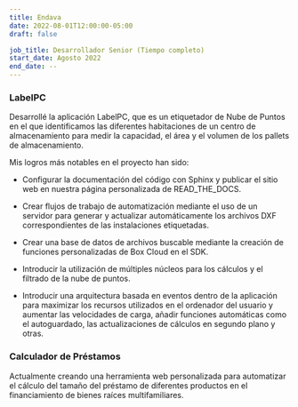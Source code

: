```yaml
---
title: Endava
date: 2022-08-01T12:00:00-05:00
draft: false

job_title: Desarrollador Senior (Tiempo completo)
start_date: Agosto 2022
end_date: --
---
```


### LabelPC

Desarrollé la aplicación LabelPC, que es un etiquetador de Nube de Puntos en el
que identificamos las diferentes habitaciones de un centro de almacenamiento
para medir la capacidad, el área y el volumen de los pallets de almacenamiento.

Mis logros más notables en el proyecto han sido:

* Configurar la documentación del código con Sphinx y publicar el sitio web en
  nuestra página personalizada de READ_THE_DOCS.

* Crear flujos de trabajo de automatización mediante el uso de un servidor para
  generar y actualizar automáticamente los archivos DXF correspondientes de las
  instalaciones etiquetadas.

* Crear una base de datos de archivos buscable mediante la creación de
  funciones personalizadas de Box Cloud en el SDK.

* Introducir la utilización de múltiples núcleos para los cálculos y el
  filtrado de la nube de puntos.

* Introducir una arquitectura basada en eventos dentro de la aplicación para
  maximizar los recursos utilizados en el ordenador del usuario y aumentar las
  velocidades de carga, añadir funciones automáticas como el autoguardado, las
  actualizaciones de cálculos en segundo plano y otras.

### Calculador de Préstamos

Actualmente creando una herramienta web personalizada para automatizar el
cálculo del tamaño del préstamo de diferentes productos en el financiamiento de
bienes raíces multifamiliares.
